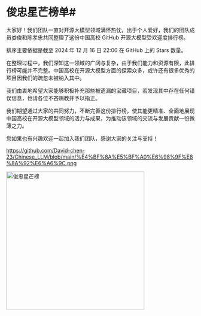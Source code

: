 # **俊忠星芒榜单**#

大家好！我们团队一直对开源大模型领域满怀热忱，出于个人爱好，我们的团队成员娄俊和陈孝忠共同整理了这份中国高校 GitHub 开源大模型受欢迎度排行榜。

排序主要依据是截至 2024 年 12 月 16 日 22:00 在 GitHub 上的 Stars 数量。

在整理过程中，我们深知这一领域的广阔与复杂，由于我们能力和资源有限，此排行榜可能并不完整。中国高校在开源大模型方面的探索众多，或许还有很多优秀的项目因我们的疏忽未被纳入其中。

我们由衷地希望大家能够积极补充那些被遗漏的宝藏项目，若发现其中存在任何错误信息，也请各位不吝赐教并予以指正。

我们期望通过大家的共同努力，不断完善这份排行榜，使其能更精准、全面地展现中国高校在开源大模型领域的活力与成果，为推动该领域的交流与发展贡献一份微薄之力。

您如果也有兴趣欢迎一起加入我们团队，感谢大家的关注与支持！ 

https://github.com/David-chen-23/Chinese_LLM/blob/main/%E4%BF%8A%E5%BF%A0%E6%98%9F%E8%8A%92%E6%A6%9C.png

<img width="369" alt="俊忠星芒榜" src="https://github.com/user-attachments/assets/842ef306-c607-4a3b-b414-8c96d03afeb5" />
